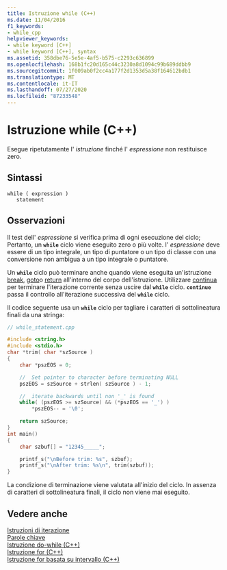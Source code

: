 ```yaml
---
title: Istruzione while (C++)
ms.date: 11/04/2016
f1_keywords:
- while_cpp
helpviewer_keywords:
- while keyword [C++]
- while keyword [C++], syntax
ms.assetid: 358dbe76-5e5e-4af5-b575-c2293c636899
ms.openlocfilehash: 168b1fc20d165c44c3230a8d1094c99b689ddbb9
ms.sourcegitcommit: 1f009ab0f2cc4a177f2d1353d5a38f164612bdb1
ms.translationtype: MT
ms.contentlocale: it-IT
ms.lasthandoff: 07/27/2020
ms.locfileid: "87233548"
---
```

# <a name="while-statement-c"></a>Istruzione while (C++)

Esegue ripetutamente l' *istruzione* finché l' *espressione* non restituisce zero.

## <a name="syntax"></a>Sintassi

```
while ( expression )
   statement
```

## <a name="remarks"></a>Osservazioni

Il test dell' *espressione* si verifica prima di ogni esecuzione del ciclo; Pertanto, un **`while`** ciclo viene eseguito zero o più volte. l' *espressione* deve essere di un tipo integrale, un tipo di puntatore o un tipo di classe con una conversione non ambigua a un tipo integrale o puntatore.

Un **`while`** ciclo può terminare anche quando viene eseguita un'istruzione [break](../cpp/break-statement-cpp.md), [goto](../cpp/goto-statement-cpp.md)o [return](../cpp/return-statement-cpp.md) all'interno del corpo dell'istruzione. Utilizzare [continua](../cpp/continue-statement-cpp.md) per terminare l'iterazione corrente senza uscire dal **`while`** ciclo. **`continue`** passa il controllo all'iterazione successiva del **`while`** ciclo.

Il codice seguente usa un **`while`** ciclo per tagliare i caratteri di sottolineatura finali da una stringa:

```cpp
// while_statement.cpp

#include <string.h>
#include <stdio.h>
char *trim( char *szSource )
{
    char *pszEOS = 0;

    //  Set pointer to character before terminating NULL
    pszEOS = szSource + strlen( szSource ) - 1;

    //  iterate backwards until non '_' is found
    while( (pszEOS >= szSource) && (*pszEOS == '_') )
        *pszEOS-- = '\0';

    return szSource;
}
int main()
{
    char szbuf[] = "12345_____";

    printf_s("\nBefore trim: %s", szbuf);
    printf_s("\nAfter trim: %s\n", trim(szbuf));
}
```

La condizione di terminazione viene valutata all'inizio del ciclo. In assenza di caratteri di sottolineatura finali, il ciclo non viene mai eseguito.

## <a name="see-also"></a>Vedere anche

[Istruzioni di iterazione](../cpp/iteration-statements-cpp.md)<br/>
[Parole chiave](../cpp/keywords-cpp.md)<br/>
[Istruzione do-while (C++)](../cpp/do-while-statement-cpp.md)<br/>
[Istruzione for (C++)](../cpp/for-statement-cpp.md)<br/>
[Istruzione for basata su intervallo (C++)](../cpp/range-based-for-statement-cpp.md)
